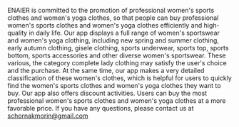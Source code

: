 ENAIER is committed to the promotion of professional women's sports clothes and women's yoga clothes, so that people can buy professional women's sports clothes and women's yoga clothes efficiently and high-quality in daily life.
Our app displays a full range of women's sportswear and women's yoga clothing, including new spring and summer clothing, early autumn clothing, gisele clothing, sports underwear, sports top, sports bottom, sports accessories and other diverse women's sportswear. These various, the category complete lady clothing may satisfy the user's choice and the purchase. At the same time, our app makes a very detailed classification of these women's clothes, which is helpful for users to quickly find the women's sports clothes and women's yoga clothes they want to buy. Our app also offers discount activities. Users can buy the most professional women's sports clothes and women's yoga clothes at a more favorable price.
If you have any questions, please contact us at schornakmorin@gmail.com
